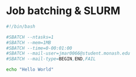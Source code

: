 # Job batching & SLURM

```bash
#!/bin/bash

#SBATCH --ntasks=1
#SBATCH --mem=1MB
#SBATCH --time=0-00:01:00
#SBATCH --mail-user=jmar0066@student.monash.edu
#SBATCH --mail-type=BEGIN,END,FAIL

echo "Hello World"
```